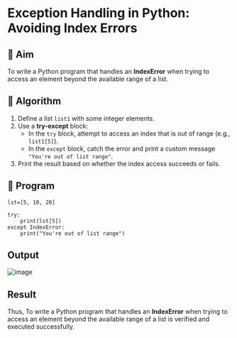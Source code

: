 # Exception Handling in Python: Avoiding Index Errors

## 🎯 Aim
To write a Python program that handles an **IndexError** when trying to access an element beyond the available range of a list.

## 🧠 Algorithm
1. Define a list `list1` with some integer elements.
2. Use a **try-except** block:
   - In the `try` block, attempt to access an index that is out of range (e.g., `list1[5]`).
   - In the `except` block, catch the error and print a custom message `"You're out of list range"`.
3. Print the result based on whether the index access succeeds or fails.

## 🧾 Program
```
lst=[5, 10, 20]

try:
    print(lst[5])
except IndexError:
    print("You're out of list range")

```
## Output
![image](https://github.com/user-attachments/assets/b0a206e7-0ef7-4eea-8fad-f48aae67f4d1)

## Result
Thus, To write a Python program that handles an **IndexError** when trying to access an element beyond the available range of a list is verified and executed successfully.
